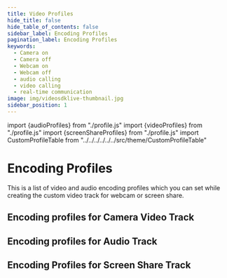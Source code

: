 ```yaml
---
title: Video Profiles
hide_title: false
hide_table_of_contents: false
sidebar_label: Encoding Profiles
pagination_label: Encoding Profiles
keywords:
  - Camera on
  - Camera off
  - Webcam on
  - Webcam off
  - audio calling
  - video calling
  - real-time communication
image: img/videosdklive-thumbnail.jpg
sidebar_position: 1
---
```


import {audioProfiles} from "./profile.js"
import {videoProfiles} from "./profile.js"
import {screenShareProfiles} from "./profile.js"
import CustomProfileTable from "../../../../../../src/theme/CustomProfileTable"

# Encoding Profiles

This is a list of video and audio encoding profiles which you can set while creating the custom video track for webcam or screen share.

## Encoding profiles for Camera Video Track

<CustomProfileTable data={videoProfiles}/>

## Encoding profiles for Audio Track

<CustomProfileTable data={audioProfiles}/>

## Encoding Profiles for Screen Share Track

<CustomProfileTable data={screenShareProfiles}/>